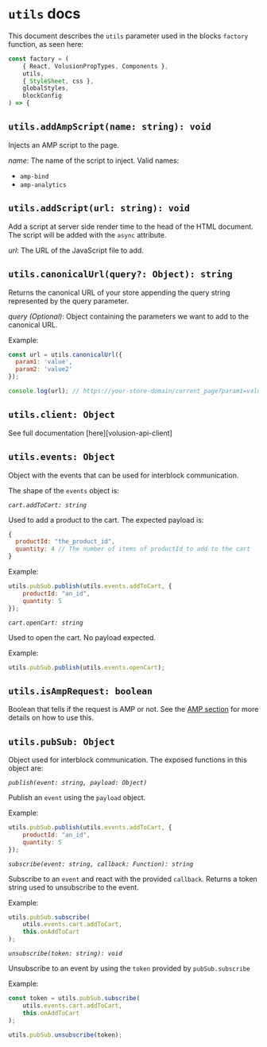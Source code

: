 # `utils` docs

This document describes the `utils` parameter used in the blocks `factory` function, as
seen here:

```js
const factory = (
    { React, VolusionPropTypes, Components },
    utils,
    { StyleSheet, css },
    globalStyles,
    blockConfig
) => {
```

## `utils.addAmpScript(name: string): void`

Injects an AMP script to the page.

*name*: The name of the script to inject. Valid names:

- `amp-bind`
- `amp-analytics`


## `utils.addScript(url: string): void`

Add a script at server side render time to the head of the HTML document. The script will
be added with the `async` attribute.

*url*: The URL of the JavaScript file to add.


## `utils.canonicalUrl(query?: Object): string`

Returns the canonical URL of your store appending the query string represented by the
query parameter.

*query (Optional)*: Object containing the parameters we want to add to the canonical URL.

Example:

```js
const url = utils.canonicalUrl({
  param1: 'value',
  param2: 'value2'
});

console.log(url); // https://your-store-domain/current_page?param1=value&param2=value2
```

## `utils.client: Object`

See full documentation [here][volusion-api-client]


## `utils.events: Object`

Object with the events that can be used for interblock communication.

The shape of the `events` object is:

*`cart.addToCart: string`*

Used to add a product to the cart. The expected payload is:

```js
{
  productId: "the_product_id",
  quantity: 4 // The number of items of productId to add to the cart
}
```

Example:

```js
utils.pubSub.publish(utils.events.addToCart, {
    productId: "an_id",
    quantity: 5 
});
```

*`cart.openCart: string`*

Used to open the cart. No payload expected.

Example:

```js
utils.pubSub.publish(utils.events.openCart);
```


## `utils.isAmpRequest: boolean`

Boolean that tells if the request is AMP or not. See the [AMP section][amp] for more details on how to
use this.


## `utils.pubSub: Object`

Object used for interblock communication. The exposed functions in this object are:


*`publish(event: string, payload: Object)`*

Publish an `event` using the `payload` object.

Example:

```js
utils.pubSub.publish(utils.events.addToCart, {
    productId: "an_id",
    quantity: 5 
});
```

*`subscribe(event: string, callback: Function): string`*

Subscribe to an `event` and react with the provided `callback`. Returns a token string used to
unsubscribe to the event.

Example:

```js
utils.pubSub.subscribe(
    utils.events.cart.addToCart,
    this.onAddToCart
);
```

*`unsubscribe(token: string): void`*

Unsubscribe to an event by using the `token` provided by `pubSub.subscribe`

Example:

```js
const token = utils.pubSub.subscribe(
    utils.events.cart.addToCart,
    this.onAddToCart
);

utils.pubSub.unsubscribe(token);
```


[volusion-api]: ../volusion-api-client
[amp]: ../amp-section
